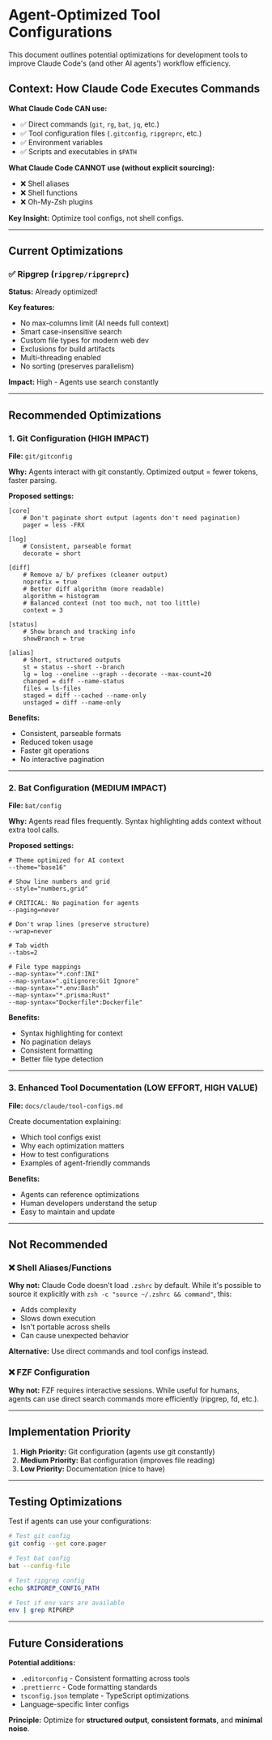 # Agent-Optimized Tool Configurations

This document outlines potential optimizations for development tools to improve Claude Code's (and other AI agents') workflow efficiency.

## Context: How Claude Code Executes Commands

**What Claude Code CAN use:**
- ✅ Direct commands (`git`, `rg`, `bat`, `jq`, etc.)
- ✅ Tool configuration files (`.gitconfig`, `ripgreprc`, etc.)
- ✅ Environment variables
- ✅ Scripts and executables in `$PATH`

**What Claude Code CANNOT use (without explicit sourcing):**
- ❌ Shell aliases
- ❌ Shell functions
- ❌ Oh-My-Zsh plugins

**Key Insight:** Optimize tool configs, not shell configs.

---

## Current Optimizations

### ✅ Ripgrep (`ripgrep/ripgreprc`)

**Status:** Already optimized!

**Key features:**
- No max-columns limit (AI needs full context)
- Smart case-insensitive search
- Custom file types for modern web dev
- Exclusions for build artifacts
- Multi-threading enabled
- No sorting (preserves parallelism)

**Impact:** High - Agents use search constantly

---

## Recommended Optimizations

### 1. Git Configuration (HIGH IMPACT)

**File:** `git/gitconfig`

**Why:** Agents interact with git constantly. Optimized output = fewer tokens, faster parsing.

**Proposed settings:**

```gitconfig
[core]
    # Don't paginate short output (agents don't need pagination)
    pager = less -FRX

[log]
    # Consistent, parseable format
    decorate = short

[diff]
    # Remove a/ b/ prefixes (cleaner output)
    noprefix = true
    # Better diff algorithm (more readable)
    algorithm = histogram
    # Balanced context (not too much, not too little)
    context = 3

[status]
    # Show branch and tracking info
    showBranch = true

[alias]
    # Short, structured outputs
    st = status --short --branch
    lg = log --oneline --graph --decorate --max-count=20
    changed = diff --name-status
    files = ls-files
    staged = diff --cached --name-only
    unstaged = diff --name-only
```

**Benefits:**
- Consistent, parseable formats
- Reduced token usage
- Faster git operations
- No interactive pagination

---

### 2. Bat Configuration (MEDIUM IMPACT)

**File:** `bat/config`

**Why:** Agents read files frequently. Syntax highlighting adds context without extra tool calls.

**Proposed settings:**

```
# Theme optimized for AI context
--theme="base16"

# Show line numbers and grid
--style="numbers,grid"

# CRITICAL: No pagination for agents
--paging=never

# Don't wrap lines (preserve structure)
--wrap=never

# Tab width
--tabs=2

# File type mappings
--map-syntax="*.conf:INI"
--map-syntax=".gitignore:Git Ignore"
--map-syntax="*.env:Bash"
--map-syntax="*.prisma:Rust"
--map-syntax="Dockerfile*:Dockerfile"
```

**Benefits:**
- Syntax highlighting for context
- No pagination delays
- Consistent formatting
- Better file type detection

---

### 3. Enhanced Tool Documentation (LOW EFFORT, HIGH VALUE)

**File:** `docs/claude/tool-configs.md`

Create documentation explaining:
- Which tool configs exist
- Why each optimization matters
- How to test configurations
- Examples of agent-friendly commands

**Benefits:**
- Agents can reference optimizations
- Human developers understand the setup
- Easy to maintain and update

---

## Not Recommended

### ❌ Shell Aliases/Functions

**Why not:** Claude Code doesn't load `.zshrc` by default. While it's possible to source it explicitly with `zsh -c "source ~/.zshrc && command"`, this:
- Adds complexity
- Slows down execution
- Isn't portable across shells
- Can cause unexpected behavior

**Alternative:** Use direct commands and tool configs instead.

### ❌ FZF Configuration

**Why not:** FZF requires interactive sessions. While useful for humans, agents can use direct search commands more efficiently (ripgrep, fd, etc.).

---

## Implementation Priority

1. **High Priority:** Git configuration (agents use git constantly)
2. **Medium Priority:** Bat configuration (improves file reading)
3. **Low Priority:** Documentation (nice to have)

---

## Testing Optimizations

Test if agents can use your configurations:

```bash
# Test git config
git config --get core.pager

# Test bat config
bat --config-file

# Test ripgrep config
echo $RIPGREP_CONFIG_PATH

# Test if env vars are available
env | grep RIPGREP
```

---

## Future Considerations

**Potential additions:**
- `.editorconfig` - Consistent formatting across tools
- `.prettierrc` - Code formatting standards
- `tsconfig.json` template - TypeScript optimizations
- Language-specific linter configs

**Principle:** Optimize for **structured output**, **consistent formats**, and **minimal noise**.
